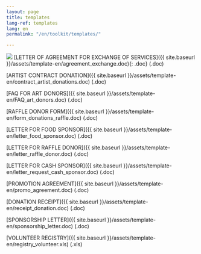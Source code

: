 ```yaml
---
layout: page
title: templates
lang-ref: templates
lang: en
permalink: "/en/toolkit/templates/"

---
```

<img class="doc" src="{{ site.baseurl }}/assets/img/archive.svg" />
[LETTER OF AGREEMENT FOR EXCHANGE OF SERVICES]({{ site.baseurl }}/assets/template-en/agreement_exchange.doc){: .doc} (.doc)

[ARTIST CONTRACT DONATION]({{ site.baseurl }}/assets/template-en/contract_artist_donations.doc) (.doc)

[FAQ FOR ART DONORS]({{ site.baseurl }}/assets/template-en/FAQ_art_donors.doc) (.doc)

[RAFFLE DONOR FORM]({{ site.baseurl }}/assets/template-en/form_donations_raffle.doc) (.doc)

[LETTER FOR FOOD SPONSOR]({{ site.baseurl }}/assets/template-en/letter_food_sponsor.doc) (.doc)

[LETTER FOR RAFFLE DONOR]({{ site.baseurl }}/assets/template-en/letter_raffle_donor.doc) (.doc)

[LETTER FOR CASH SPONSOR]({{ site.baseurl }}/assets/template-en/letter_request_cash_sponsor.doc) (.doc)

[PROMOTION AGREEMENT]({{ site.baseurl }}/assets/template-en/promo_agreement.doc) (.doc)

[DONATION RECEIPT]({{ site.baseurl }}/assets/template-en/receipt_donation.doc) (.doc)

[SPONSORSHIP LETTER]({{ site.baseurl }}/assets/template-en/sponsorship_letter.doc) (.doc)

[VOLUNTEER REGISTRY]({{ site.baseurl }}/assets/template-en/registry_volunteer.xls) (.xls)